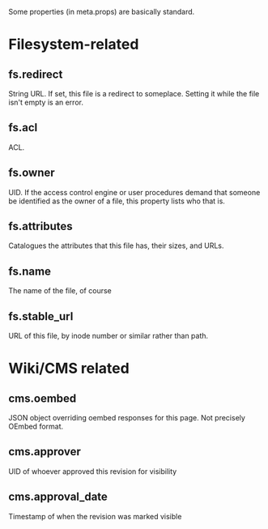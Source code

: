 Some properties (in meta.props) are basically standard.

# Filesystem-related

## fs.redirect
String URL. If set, this file is a redirect to someplace. Setting it while the file isn't
empty is an error.

## fs.acl
ACL.

## fs.owner
UID. If the access control engine or user procedures demand that someone be identified as
the owner of a file, this property lists who that is.

## fs.attributes
Catalogues the attributes that this file has, their sizes, and URLs.

## fs.name
The name of the file, of course

## fs.stable_url
URL of this file, by inode number or similar rather than path.

# Wiki/CMS related

## cms.oembed
JSON object overriding oembed responses for this page. Not precisely OEmbed format.

## cms.approver
UID of whoever approved this revision for visibility

## cms.approval_date
Timestamp of when the revision was marked visible